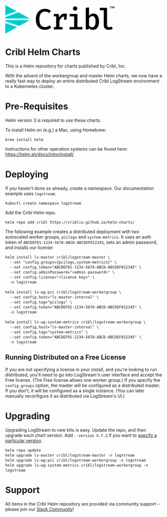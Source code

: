 ![Cribl Logo](images/Cribl_Logo_Color_TM.png)
# Cribl Helm Charts

This is a Helm repository for charts published by Cribl, Inc.

With the advent of the workergroup and master Helm charts, we now have a really fast way to deploy an entire distributed Cribl LogStream environment to a Kubernetes cluster.

# Pre-Requisites

Helm version 3 is required to use these charts.

To install Helm on (e.g.) a Mac, using Homebrew:

```
brew install helm
```

Instructions for other operation systems can be found here: https://helm.sh/docs/intro/install/

# Deploying

If you haven't done so already, create a namespace. Our documentation example uses `logstream`.

```
kubectl create namespace logstream
```

Add the Cribl Helm repo.

```
helm repo add cribl https://criblio.github.io/helm-charts/
```

The following example creates a distributed deployment with two autoscaled worker groups, `pcilogs` and `system-metrics`. It uses an auth token of `ABCDEF01-1234-5678-ABCD-ABCDEF012345`, sets an admin password, and installs our license:

```shell
helm install ls-master cribl/logstream-master \
  --set "config.groups={pcilogs,system-metrics}" \
  --set config.token="ABCDEF01-1234-5678-ABCD-ABCDEF012345" \
  --set config.adminPassword="<admin password>" \
  --set config.license="<license key>" \
  -n logstream

helm install ls-wg-pci cribl/logstream-workergroup \
  --set config.host="ls-master-internal" \
  --set config.tag="pcilogs" \
  --set config.token="ABCDEF01-1234-5678-ABCD-ABCDEF012345" \
  -n logstream

helm install ls-wg-system-metrics cribl/logstream-workergroup \
  --set config.host="ls-master-internal" \
  --set config.tag="system-metrics" \
  --set config.token="ABCDEF01-1234-5678-ABCD-ABCDEF012345" \
  -n logstream
```

## Running Distributed on a Free License

If you are not specifying a license in your install, and you're looking to run distributed, you'll need to go into LogStream's user interface and accept the Free license. (The Free license allows one worker group.) If you specify the `config.groups` option, the master will be configured as a distributed master. If you don't, it will be configured as a single instance. (You can later manually reconfigure it as distributed via LogStream's UI.)

# Upgrading

Upgrading LogStream to new bits is easy. Update the repo, and then upgrade each chart version. Add `--version X.Y.Z` if you want to [specify a particular version](https://helm.sh/docs/helm/helm_upgrade/).

```
helm repo update
helm upgrade ls-master cribl/logstream-master -n logstream
helm upgrade ls-wg-pci cribl/logstream-workergroup -n logstream
helm upgrade ls-wg-system-metrics cribl/logstream-workergroup -n logstream
```

# Support

All items in the Cribl Helm repository are provided via community support – please join our [Slack Community](https://cribl.io/community/)!
